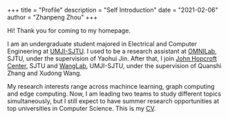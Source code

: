 +++
title = "Profile"
description = "Self Introduction"
date = "2021-02-06"
author = "Zhanpeng Zhou"
+++

Hi! Thank you for coming to my homepage.

I am an undergraduate student majored in Electrical and Computer Engineering at [UMJI-SJTU](https://www.ji.sjtu.edu.cn/). I used to be a research assistant at [OMNILab](http://omnilab.sjtu.edu.cn/), SJTU, under the supervision of Yaohui Jin. After that, I join [John Hopcroft Center](http://jhc.sjtu.edu.cn/), SJTU and [WangLab](http://wanglab.sjtu.edu.cn/en/Default.aspx), UMJI-SJTU, under the supervision of Quanshi Zhang and Xudong Wang. 

My research interests range across machince learning, graph computing and edge computing. Now, I am leading two teams to study different topics simultaneously, but I still expect to have summer research opportunities at top universities in Computer Science. This is my [CV](./Resume.pdf).